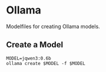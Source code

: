 # Ollama

Modelfiles for creating Ollama models.

## Create a Model

```shell
MODEL=jqwen3:0.6b
ollama create $MODEL -f $MODEL
```
